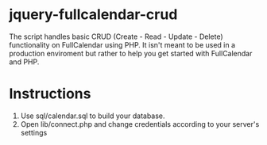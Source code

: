jquery-fullcalendar-crud
========================

The script handles basic CRUD (Create - Read - Update - Delete) functionality on FullCalendar using PHP. It isn't meant to be used in a production enviroment but rather to help you get started with FullCalendar and PHP.

Instructions
============

1. Use sql/calendar.sql to build your database.
2. Open lib/connect.php and change credentials according to your server's settings
